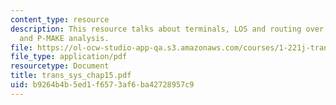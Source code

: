 ```yaml
---
content_type: resource
description: This resource talks about terminals, LOS and routing over the rail network,
  and P-MAKE analysis.
file: https://ol-ocw-studio-app-qa.s3.amazonaws.com/courses/1-221j-transportation-systems-fall-2004/b9264b4b5ed1f6573af6ba42728957c9_trans_sys_chap15.pdf
file_type: application/pdf
resourcetype: Document
title: trans_sys_chap15.pdf
uid: b9264b4b-5ed1-f657-3af6-ba42728957c9
---
```

